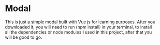 # Modal
This is just a simple modal built with Vue js for learning purposes. After you downloaded it, you will need to run (npm install) in your terminal, to install all the dependencies or node modules I used in this project, after that you will be good to go.
